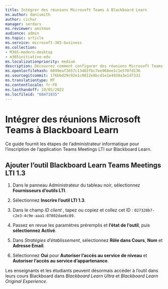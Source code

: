 ```yaml
---
title: Intégrer des réunions Microsoft Teams à Blackboard Learn
ms.author: danismith
author: cichur
manager: serdars
ms.reviewer: amitman
audience: admin
ms.topic: article
ms.service: microsoft-365-business
ms.collection:
- M365-modern-desktop
- m365initiative-edu
ms.localizationpriority: medium
description: Découvrez comment configurer des réunions Microsoft Teams avec Blackboard Learn.
ms.openlocfilehash: 6099eaf3657c13402fbc7ee968ee1c1e570fd136
ms.sourcegitcommit: 176bbd29c92e1c0812e8bcd1e1e4938a3e1d7331
ms.translationtype: MT
ms.contentlocale: fr-FR
ms.lasthandoff: 10/05/2022
ms.locfileid: "68471835"
---
```

# <a name="integrate-microsoft-teams-meetings-with-blackboard-learn"></a>Intégrer des réunions Microsoft Teams à Blackboard Learn

Ce guide fournit les étapes de l’administrateur informatique pour l’inscription de l’application Teams Meetings LTI sur Blackboard Learn.

## <a name="add-the-blackboard-learn-teams-meetings-lti-13-tool"></a>Ajouter l’outil Blackboard Learn Teams Meetings LTI 1.3

1. Dans le panneau Administrateur du tableau noir, sélectionnez **Fournisseurs d’outils LTI**.

2. Sélectionnez **Inscrire l’outil LTI 1.3**.

3. Dans le champ *ID client* , tapez ou copiez et collez cet ID : `027328b7-c2e3-4c9e-aaa1-07802dae6c89`.

4. Passez en revue les paramètres préremplis et **l’état de l’outil**, puis **sélectionnez Activé**.

5. Dans *Stratégies d’établissement*, sélectionnez **Rôle dans Cours**, **Nom** et **Adresse Email**.

6. Sélectionnez **Oui** pour **Autoriser l’accès au service de niveau** et **Autoriser l’accès au service d’appartenance**.

Les enseignants et les étudiants peuvent désormais accéder à l’outil dans leurs cours Blackboard dans *Blackboard Learn Ultra* et *Blackboard Learn Original Experience*.
